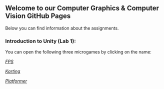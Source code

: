 ## Welcome to our Computer Graphics & Computer Vision GitHub Pages

Below you can find information about the assignments.

### Introduction to Unity (Lab 1): 
You can open the following three microgames by clicking on the name:

[*FPS*](https://veronners.github.io/CGCV11/FPS/index.html)

[*Karting*](https://veronners.github.io/CGCV11/Karting/index.html)

[*Platformer*](https://veronners.github.io/CGCV11/Platformer/index.html)
